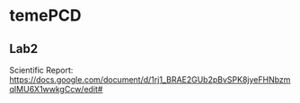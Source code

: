 # temePCD

## Lab2

Scientific Report: https://docs.google.com/document/d/1rj1_BRAE2GUb2pBvSPK8jyeFHNbzmqIMU6X1wwkgCcw/edit#
